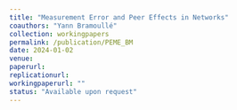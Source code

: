 ```yaml
---
title: "Measurement Error and Peer Effects in Networks"
coauthors: "Yann Bramoullé"
collection: workingpapers
permalink: /publication/PEME_BM
date: 2024-01-02
venue:
paperurl:
replicationurl:
workingpaperurl: ""
status: "Available upon request"
---
```

